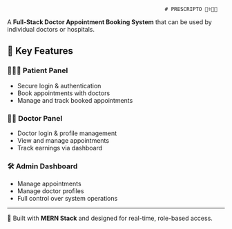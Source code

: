                                                        # PRESCRIPTO 👨‍⚕️🏥🤒

A **Full-Stack Doctor Appointment Booking System** that can be used by individual doctors or hospitals.  

## 🔑 Key Features

### 🧑‍🤝‍🧑 Patient Panel
- Secure login & authentication  
- Book appointments with doctors  
- Manage and track booked appointments  

### 👨‍⚕️ Doctor Panel
- Doctor login & profile management  
- View and manage appointments  
- Track earnings via dashboard  

### 🛠️ Admin Dashboard
- Manage appointments  
- Manage doctor profiles  
- Full control over system operations  

---

🚀 Built with **MERN Stack** and designed for real-time, role-based access.


                                                      
                                                            


